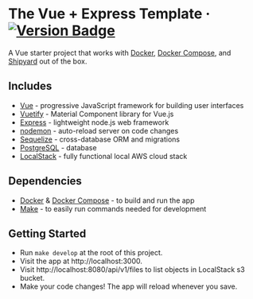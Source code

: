 # The Vue + Express Template &middot; [![Version Badge](https://img.shields.io/badge/version-1.0.0-brightgreen)](#)

A Vue starter project that works with [Docker](https://www.docker.com/), [Docker Compose](https://docs.docker.com/compose/),
and [Shipyard](https://shipyard.build) out of the box.

## Includes

- [Vue](https://github.com/vuejs/vue) - progressive JavaScript framework for building user interfaces
- [Vuetify](https://github.com/vuetifyjs/vuetify) - Material Component library for Vue.js
- [Express](https://github.com/expressjs/express) - lightweight node.js web framework
- [nodemon](https://github.com/remy/nodemon) - auto-reload server on code changes
- [Sequelize](https://github.com/sequelize/sequelize) - cross-database ORM and migrations
- [PostgreSQL](https://www.postgresql.org) - database
- [LocalStack](https://github.com/localstack/localstack) - fully functional local AWS cloud stack

## Dependencies

- [Docker](https://www.docker.com/) & [Docker Compose](https://docs.docker.com/compose/) - to build and run the app
- [Make](https://www.gnu.org/software/make/manual/make.html) - to easily run commands needed for development

## Getting Started

- Run `make develop` at the root of this project.
- Visit the app at http://localhost:3000.
- Visit http://localhost:8080/api/v1/files to list objects in LocalStack s3 bucket.
- Make your code changes! The app will reload whenever you save.